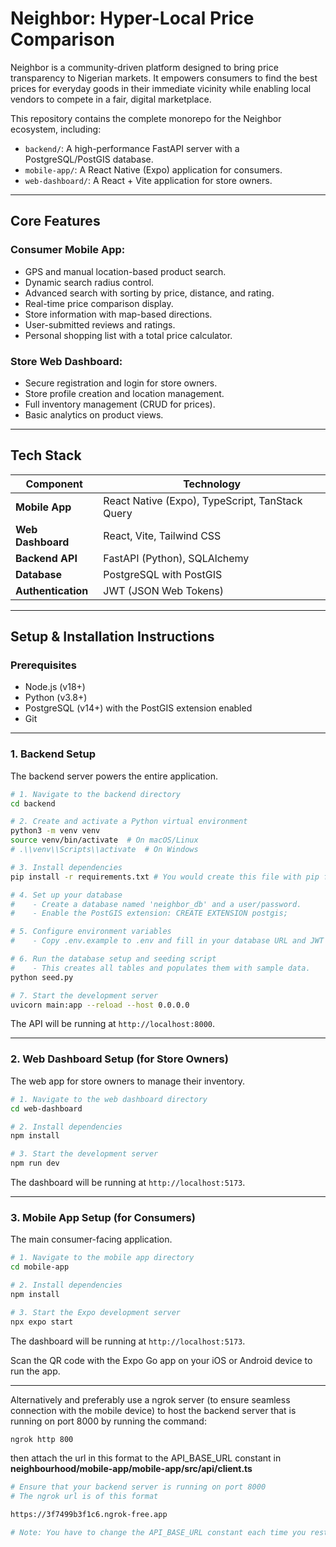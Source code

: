 # Neighbor: Hyper-Local Price Comparison

Neighbor is a community-driven platform designed to bring price transparency to Nigerian markets. It empowers consumers to find the best prices for everyday goods in their immediate vicinity while enabling local vendors to compete in a fair, digital marketplace.

This repository contains the complete monorepo for the Neighbor ecosystem, including:

* `backend/`: A high-performance FastAPI server with a PostgreSQL/PostGIS database.
* `mobile-app/`: A React Native (Expo) application for consumers.
* `web-dashboard/`: A React + Vite application for store owners.

---

## Core Features

### Consumer Mobile App:
* GPS and manual location-based product search.
* Dynamic search radius control.
* Advanced search with sorting by price, distance, and rating.
* Real-time price comparison display.
* Store information with map-based directions.
* User-submitted reviews and ratings.
* Personal shopping list with a total price calculator.

### Store Web Dashboard:
* Secure registration and login for store owners.
* Store profile creation and location management.
* Full inventory management (CRUD for prices).
* Basic analytics on product views.

---

## Tech Stack

| Component | Technology |
|---|---|
| **Mobile App** | React Native (Expo), TypeScript, TanStack Query |
| **Web Dashboard** | React, Vite, Tailwind CSS |
| **Backend API** | FastAPI (Python), SQLAlchemy |
| **Database** | PostgreSQL with PostGIS |
| **Authentication** | JWT (JSON Web Tokens) |

---

## Setup & Installation Instructions

### Prerequisites
* Node.js (v18+)
* Python (v3.8+)
* PostgreSQL (v14+) with the PostGIS extension enabled
* Git

---

### 1. Backend Setup
The backend server powers the entire application.

```bash
# 1. Navigate to the backend directory
cd backend

# 2. Create and activate a Python virtual environment
python3 -m venv venv
source venv/bin/activate  # On macOS/Linux
# .\\venv\\Scripts\\activate  # On Windows

# 3. Install dependencies
pip install -r requirements.txt # You would create this file with pip freeze > requirements.txt

# 4. Set up your database
#    - Create a database named 'neighbor_db' and a user/password.
#    - Enable the PostGIS extension: CREATE EXTENSION postgis;

# 5. Configure environment variables
#    - Copy .env.example to .env and fill in your database URL and JWT secret key.

# 6. Run the database setup and seeding script
#    - This creates all tables and populates them with sample data.
python seed.py

# 7. Start the development server
uvicorn main:app --reload --host 0.0.0.0
 ```

The API will be running at `http://localhost:8000`.

---

### 2. Web Dashboard Setup (for Store Owners)
The web app for store owners to manage their inventory.

```bash
# 1. Navigate to the web dashboard directory
cd web-dashboard

# 2. Install dependencies
npm install

# 3. Start the development server
npm run dev

```
The dashboard will be running at `http://localhost:5173`.

---

### 3. Mobile App Setup (for Consumers)
The main consumer-facing application.

```bash
# 1. Navigate to the mobile app directory
cd mobile-app

# 2. Install dependencies
npm install

# 3. Start the Expo development server
npx expo start

```

The dashboard will be running at `http://localhost:5173`.

Scan the QR code with the Expo Go app on your iOS or Android device to run the app.


--- 
Alternatively and preferably use a ngrok server (to ensure seamless connection with the mobile device) to host the backend server that is running on port 8000 by running the command:

 ``` bash
 ngrok http 800
 ```
 then attach the url in this format to the API_BASE_URL constant in **neighbourhood/mobile-app/mobile-app/src/api/client.ts**
 ```bash
 # Ensure that your backend server is running on port 8000
 # The ngrok url is of this format
 
 https://3f7499b3f1c6.ngrok-free.app
 
 # Note: You have to change the API_BASE_URL constant each time you restart the ngrok server!!
 ```
